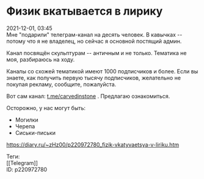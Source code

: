 Физик вкатывается в лирику
===========================

   
 2021-12-01, 03:45   
  Мне "подарили" телеграм-канал на десять человек. В кавычках -- потому что я не владелец, но сейчас я основной постящий админ.   
   
 Канал посвящён скульптурам -- античным и не только. Тематика не моя, разбираюсь на ходу.   
   
 Каналы со схожей тематикой имеют 1000 подписчиков и более. Если вы знаете, как получить первую тысячу подписчиков, желательно не покупая рекламу, сообщите, пожалуйста.   
   
 Вот сам канал:  [t.me/carvedinstone](https://t.me/carvedinstone)  . Предлагаю ознакомиться.   
   
 Осторожно, у нас могут быть:   
 * Могилки   
 * Черепа   
 * Сиськи-письки   
    
 <https://diary.ru/~zHz00/p220972780_fizik-vkatyvaetsya-v-liriku.htm>   
   
 Теги:   
 [[Telegram]]   
 ID: p220972780